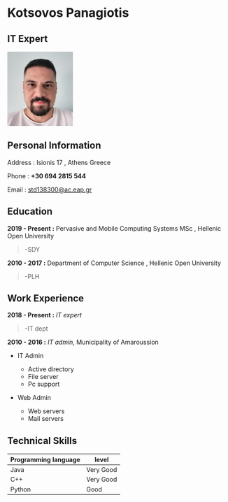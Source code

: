 # Kotsovos Panagiotis
## IT Expert 
<img src="https://github.com/pankotsovos/cv/blob/main/pan_kots.jpg" height="170" width="150">

## Personal Information

Address : Isionis 17 , Athens Greece

Phone   : **+30 694 2815 544**

Email   : std138300@ac.eap.gr


## Education

**2019 - Present :** Pervasive and Mobile Computing Systems MSc , Hellenic Open University

> -SDY

**2010 - 2017    :** Department of Computer Science , Hellenic Open University

> -PLH

## Work Experience

**2018 - Present :** *IT expert*

> -IT dept

**2010 - 2016 :** *IT admin*, Municipality of Amaroussion

- IT Admin
   - Active directory
   - File server
   - Pc support
   
- Web Admin
   - Web servers
   - Mail servers
   
## Technical Skills

| Programming language | level | 
| ------------- | ------------- | 
| Java | Very Good | 
| C++ | Very Good  | 
| Python  | Good | 
